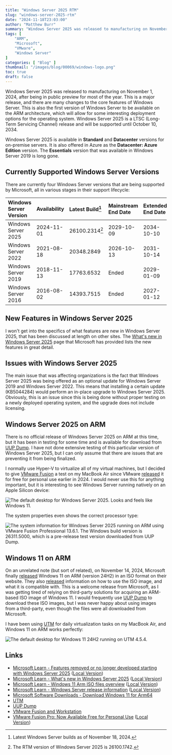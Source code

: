 ```yaml
---
title: "Windows Server 2025 RTM"
slug: "windows-server-2025-rtm"
date: "2024-11-18T23:03:00"
author: "Matthew Burr"
summary: "Windows Server 2025 was released to manufacturing on November 1, 2024, after being in public preview for most of the year. This is a major release, and there are many changes to the core features of Windows Server. This is also the first version of Windows Server to be available on the ARM architecture, which will allow for some interesting deployment options for the operating system. Windows Server 2025 is a LTSC (Long-Term Servicing Channel) release and will be supported until October 10, 2034."
tags: [
    "ARM",
    "Microsoft",
    "VMware",
    "Windows Server"
]
categories: [ "Blog" ]
thumbnail: "/images/blog/00069/windows-logo.png"
toc: true
draft: false
---
```


Windows Server 2025 was released to manufacturing on November 1, 2024, after being in public preview for most of the year. This is a major release, and there are many changes to the core features of Windows Server. This is also the first version of Windows Server to be available on the ARM architecture, which will allow for some interesting deployment options for the operating system. Windows Server 2025 is a LTSC (Long-Term Servicing Channel) release and will be supported until October 10, 2034.

Windows Server 2025 is available in **Standard** and **Datacenter** versions for on-premise servers. It is also offered in Azure as the **Datacenter: Azure Edition** version. The **Essentials** version that was available in Windows Server 2019 is long gone.

## Currently Supported Windows Server Versions ##

There are currently four Windows Server versions that are being supported by Microsoft, all in various stages in their support lifecycle:

| Windows Server Version | Availability | Latest Build[^1] | Mainstream End Date | Extended End Date |
|:-----------------------|:-------------|:-----------------|:--------------------|:------------------|
| Windows Server 2025    | 2024-11-01   | 26100.2314[^2]   | 2029-10-09          | 2034-10-10        |
| Windows Server 2022    | 2021-08-18   | 20348.2849       | 2026-10-13          | 2031-10-14        |
| Windows Server 2019    | 2018-11-13   | 17763.6532       | Ended               | 2029-01-09        |
| Windows Server 2016    | 2016-08-02   | 14393.7515       | Ended               | 2027-01-12        |

[^1]: Latest Windows Server builds as of November 18, 2024.
[^2]: The RTM version of Windows Server 2025 is 26100.1742.

## New Features in Windows Server 2025 ##

I won't get into the specifics of what features are new in Windows Server 2025, that has been discussed at length on other sites. The [What's new in Windows Server 2025](https://learn.microsoft.com/en-us/windows-server/get-started/whats-new-windows-server-2025/) page that Microsoft has provided lists the new features in great detail.

## Issues with Windows Server 2025 ##

The main issue that was affecting organizations is the fact that Windows Server 2025 was being offered as an optional update for Windows Server 2019 and Windows Server 2022. This means that installing a certain update (KB5044284) would perform an in-place upgrade to Windows Server 2025. Obviously, this is an issue since this is being done without proper testing on a newly deployed operating system, and the upgrade does not include licensing.

## Windows Server 2025 on ARM ##

There is no official release of Windows Server 2025 on ARM at this time, but it has been in testing for some time and is available for download from [UUP Dump](https://uupdump.net/). I have not done extensive testing of this particular version of Windows Server 2025, but I can only assume that there are issues that are preventing it from being finalized.

I normally use Hyper-V to virtualize all of my virtual machines, but I decided to give [VMware Fusion](https://www.vmware.com/products/desktop-hypervisor/workstation-and-fusion/) a test on my MacBook Air since VMware [released](https://blogs.vmware.com/teamfusion/2024/05/fusion-pro-now-available-free-for-personal-use.html) it for free for personal use earlier in 2024. I would never use this for anything important, but it is interesting to see Windows Server running natively on an Apple Silicon device:

![The default desktop for Windows Server 2025. Looks and feels like Windows 11.](/images/blog/00069/vmware-fusion-windows-server-2025-01.png)

The system properties even shows the correct processor type:

![The system information for Windows Server 2025 running on ARM using VMware Fusion Professional 13.6.1. The Windows build version is 26311.5000, which is a pre-release test version downloaded from UUP Dump.](/images/blog/00069/vmware-fusion-windows-server-2025-02.png)

## Windows 11 on ARM ##

On an unrelated note (but sort of related), on November 14, 2024, Microsoft finally [released](https://www.microsoft.com/en-us/software-download/windows11arm64) Windows 11 on ARM (version 24H2) in an ISO format on their website. They also [released](https://learn.microsoft.com/en-us/windows/arm/iso) information on how to use the ISO image, and what it is compatible with. This is a welcome release from Microsoft, as I was getting tired of relying on third-party solutions for acquiring an ARM-based ISO image of Windows 11. I would frequently use [UUP Dump](https://uupdump.net/) to download these ISO images, but I was never happy about using images from a third-party, even though the files were all downloaded from Microsoft.

I have been using [UTM](https://mac.getutm.app/) for daily virtualization tasks on my MacBook Air, and Windows 11 on ARM works perfectly:

![The default desktop for Windows 11 24H2 running on UTM 4.5.4.](/images/blog/00069/utm-windows-11-24h2-01.png)

## Links ##

* [Microsoft Learn - Features removed or no longer developed starting with Windows Server 2025](https://learn.microsoft.com/en-us/windows-server/get-started/removed-deprecated-features-windows-server-2025/) ([Local Version](/docs/blog/00069/features_removed_or_no_longer_developed_starting_with_windows_server_2025_microsoft_learn.pdf))
* [Microsoft Learn - What's new in Windows Server 2025](https://learn.microsoft.com/en-us/windows-server/get-started/whats-new-windows-server-2025/) ([Local Version](/docs/blog/00069/whats_new_in_windows_server_2025_microsoft_learn.pdf))
* [Microsoft Learn - Windows 11 Arm ISO files overview](https://learn.microsoft.com/en-us/windows/arm/iso/) ([Local Version](/docs/blog/00069/windows_11_arm_iso_files.pdf))
* [Microsoft Learn - Windows Server release information](https://learn.microsoft.com/en-us/windows/release-health/windows-server-release-info) ([Local Version](/docs/blog/00069/windows_server_release_information.pdf))
* [Microsoft Software Downloads - Download Windows 11 for Arm64](https://www.microsoft.com/en-us/software-download/windows11arm64/)
* [UTM](https://mac.getutm.app/)
* [UUP Dump](https://uupdump.net/)
* [VMware Fusion and Workstation](https://www.vmware.com/products/desktop-hypervisor/workstation-and-fusion/)
* [VMware Fusion Pro: Now Available Free for Personal Use](https://blogs.vmware.com/teamfusion/2024/05/fusion-pro-now-available-free-for-personal-use.html) ([Local Version](/docs/blog/00069/vmware_fusion_pro_now_available_free_for_personal_use.pdf))
